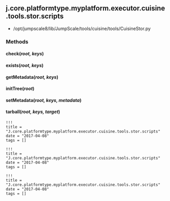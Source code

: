 <!-- toc -->
## j.core.platformtype.myplatform.executor.cuisine.tools.stor.scripts

- /opt/jumpscale8/lib/JumpScale/tools/cuisine/tools/CuisineStor.py

### Methods

#### check(*root, keys*) 

#### exists(*root, keys*) 

#### getMetadata(*root, keys*) 

#### initTree(*root*) 

#### setMetadata(*root, keys, metadata*) 

#### tarball(*root, keys, target*) 


```
!!!
title = "J.core.platformtype.myplatform.executor.cuisine.tools.stor.scripts"
date = "2017-04-08"
tags = []
```

```
!!!
title = "J.core.platformtype.myplatform.executor.cuisine.tools.stor.scripts"
date = "2017-04-08"
tags = []
```

```
!!!
title = "J.core.platformtype.myplatform.executor.cuisine.tools.stor.scripts"
date = "2017-04-08"
tags = []
```
